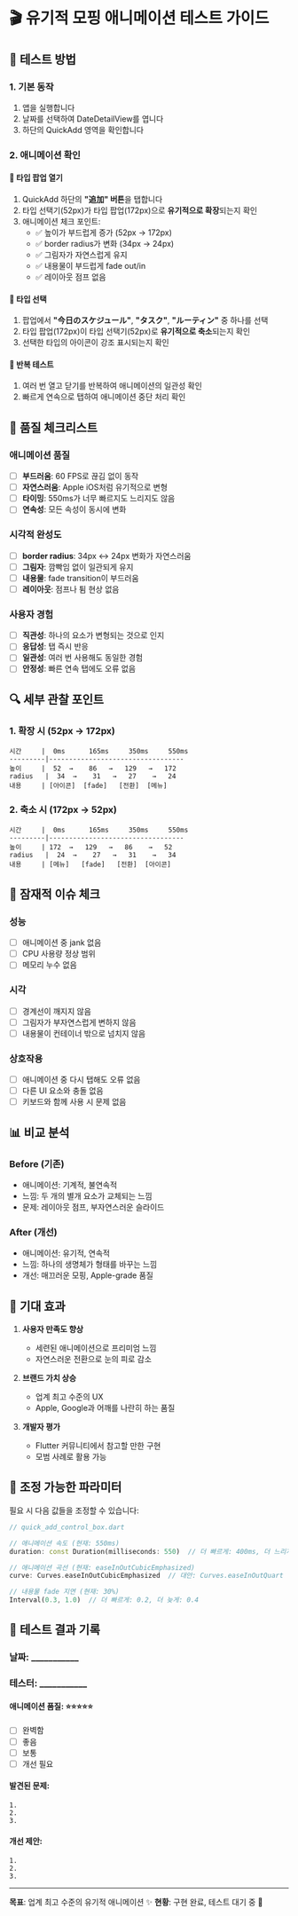 # 🎬 유기적 모핑 애니메이션 테스트 가이드

## 📱 테스트 방법

### 1. 기본 동작
1. 앱을 실행합니다
2. 날짜를 선택하여 DateDetailView를 엽니다
3. 하단의 QuickAdd 영역을 확인합니다

### 2. 애니메이션 확인
#### 🔹 타입 팝업 열기
1. QuickAdd 하단의 **"追加" 버튼**을 탭합니다
2. 타입 선택기(52px)가 타입 팝업(172px)으로 **유기적으로 확장**되는지 확인
3. 애니메이션 체크 포인트:
   - ✅ 높이가 부드럽게 증가 (52px → 172px)
   - ✅ border radius가 변화 (34px → 24px)
   - ✅ 그림자가 자연스럽게 유지
   - ✅ 내용물이 부드럽게 fade out/in
   - ✅ 레이아웃 점프 없음

#### 🔹 타입 선택
1. 팝업에서 **"今日のスケジュール"**, **"タスク"**, **"ルーティン"** 중 하나를 선택
2. 타입 팝업(172px)이 타입 선택기(52px)로 **유기적으로 축소**되는지 확인
3. 선택한 타입의 아이콘이 강조 표시되는지 확인

#### 🔹 반복 테스트
1. 여러 번 열고 닫기를 반복하여 애니메이션의 일관성 확인
2. 빠르게 연속으로 탭하여 애니메이션 중단 처리 확인

## 🎯 품질 체크리스트

### 애니메이션 품질
- [ ] **부드러움**: 60 FPS로 끊김 없이 동작
- [ ] **자연스러움**: Apple iOS처럼 유기적으로 변형
- [ ] **타이밍**: 550ms가 너무 빠르지도 느리지도 않음
- [ ] **연속성**: 모든 속성이 동시에 변화

### 시각적 완성도
- [ ] **border radius**: 34px ↔ 24px 변화가 자연스러움
- [ ] **그림자**: 깜빡임 없이 일관되게 유지
- [ ] **내용물**: fade transition이 부드러움
- [ ] **레이아웃**: 점프나 튐 현상 없음

### 사용자 경험
- [ ] **직관성**: 하나의 요소가 변형되는 것으로 인지
- [ ] **응답성**: 탭 즉시 반응
- [ ] **일관성**: 여러 번 사용해도 동일한 경험
- [ ] **안정성**: 빠른 연속 탭에도 오류 없음

## 🔍 세부 관찰 포인트

### 1. 확장 시 (52px → 172px)
```
시간     |  0ms      165ms     350ms     550ms
---------|----------------------------------
높이     |  52  →    86   →   129   →   172
radius   |  34  →    31   →   27    →   24
내용     | [아이콘]  [fade]   [전환]  [메뉴]
```

### 2. 축소 시 (172px → 52px)
```
시간     |  0ms      165ms     350ms     550ms
---------|----------------------------------
높이     | 172  →   129   →   86    →   52
radius   |  24  →    27   →   31    →   34
내용     | [메뉴]   [fade]   [전환]  [아이콘]
```

## 🐛 잠재적 이슈 체크

### 성능
- [ ] 애니메이션 중 jank 없음
- [ ] CPU 사용량 정상 범위
- [ ] 메모리 누수 없음

### 시각
- [ ] 경계선이 깨지지 않음
- [ ] 그림자가 부자연스럽게 변하지 않음
- [ ] 내용물이 컨테이너 밖으로 넘치지 않음

### 상호작용
- [ ] 애니메이션 중 다시 탭해도 오류 없음
- [ ] 다른 UI 요소와 충돌 없음
- [ ] 키보드와 함께 사용 시 문제 없음

## 📊 비교 분석

### Before (기존)
- 애니메이션: 기계적, 불연속적
- 느낌: 두 개의 별개 요소가 교체되는 느낌
- 문제: 레이아웃 점프, 부자연스러운 슬라이드

### After (개선)
- 애니메이션: 유기적, 연속적
- 느낌: 하나의 생명체가 형태를 바꾸는 느낌
- 개선: 매끄러운 모핑, Apple-grade 품질

## 🎨 기대 효과

1. **사용자 만족도 향상**
   - 세련된 애니메이션으로 프리미엄 느낌
   - 자연스러운 전환으로 눈의 피로 감소

2. **브랜드 가치 상승**
   - 업계 최고 수준의 UX
   - Apple, Google과 어깨를 나란히 하는 품질

3. **개발자 평가**
   - Flutter 커뮤니티에서 참고할 만한 구현
   - 모범 사례로 활용 가능

## 🔧 조정 가능한 파라미터

필요 시 다음 값들을 조정할 수 있습니다:

```dart
// quick_add_control_box.dart

// 애니메이션 속도 (현재: 550ms)
duration: const Duration(milliseconds: 550)  // 더 빠르게: 400ms, 더 느리게: 700ms

// 애니메이션 곡선 (현재: easeInOutCubicEmphasized)
curve: Curves.easeInOutCubicEmphasized  // 대안: Curves.easeInOutQuart

// 내용물 fade 지연 (현재: 30%)
Interval(0.3, 1.0)  // 더 빠르게: 0.2, 더 늦게: 0.4
```

## 📝 테스트 결과 기록

### 날짜: ___________
### 테스터: ___________

#### 애니메이션 품질: ⭐⭐⭐⭐⭐
- [ ] 완벽함
- [ ] 좋음
- [ ] 보통
- [ ] 개선 필요

#### 발견된 문제:
```
1. 
2. 
3. 
```

#### 개선 제안:
```
1. 
2. 
3. 
```

---

**목표**: 업계 최고 수준의 유기적 애니메이션 ✨
**현황**: 구현 완료, 테스트 대기 중 🚀
